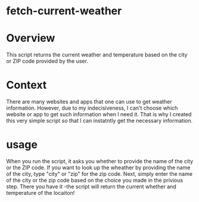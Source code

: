 # fetch-current-weather

# Overview
This script returns the current weather and temperature based on the city or ZIP code provided by the user.

# Context
There are many websites and apps that one can use to get weather information. However, due to my indecisiveness, I can't choose which website or app to get such information when I need it. That is why I created this very simple script so that I can instatntly get the necessary information.

# usage
When you run the script, it asks you whether to provide the name of the city or the ZIP code. If you want to look up the wheather by providing the name of the city, type "city" or "zip" for the zip code.
Next, simply enter the name of the city or the zip code based on the choice you made in the privious step.
There you have it -the script will return the current whether and temperature of the locaiton!
